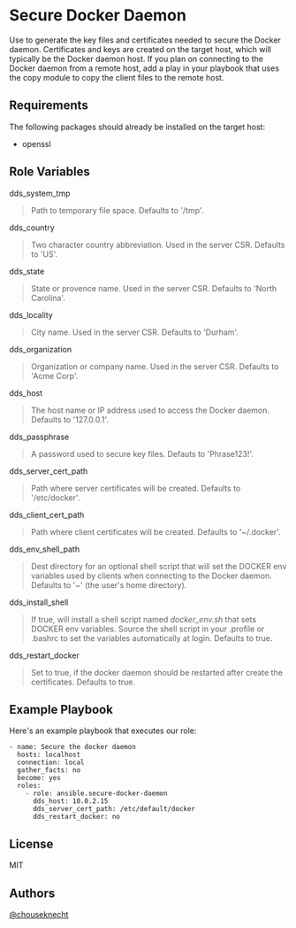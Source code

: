 Secure Docker Daemon
====================

Use to generate the key files and certificates needed to secure the Docker daemon. Certificates
and keys are created on the target host, which will typically be the Docker daemon host.  If you
plan on connecting to the Docker daemon from a remote host, add a play in your playbook that 
uses the copy module to copy the client files to the remote host. 

Requirements
------------

The following packages should already be installed on the target host: 

- openssl 


Role Variables
--------------

dds_system_tmp
> Path to temporary file space. Defaults to '/tmp'.

dds_country
> Two character country abbreviation. Used in the server CSR. Defaults to 'US'. 

dds_state
> State or provence name. Used in the server CSR. Defaults to 'North Carolina'.

dds_locality
> City name. Used in the server CSR. Defaults to 'Durham'. 

dds_organization
> Organization or company name. Used in the server CSR. Defaults to 'Acme Corp'.

dds_host 
> The host name or IP address used to access the Docker daemon. Defaults to '127.0.0.1'.

dds_passphrase
> A password used to secure key files. Defauts to 'Phrase123!'.

dds_server_cert_path
> Path where server certificates will be created. Defaults to '/etc/docker'.

dds_client_cert_path
> Path where client certificates will be created. Defaults to '~/.docker'.

dds_env_shell_path
> Dest directory for an optional shell script that will set the DOCKER env variables used by
> clients when connecting to the Docker daemon. Defaults to '~' (the user's home directory).

dds_install_shell
> If true, will install a shell script named *docker_env.sh* that sets DOCKER env variables. Source the shell script
> in your .profile or .bashrc to set the variables automatically at login. Defaults to true.  

dds_restart_docker
> Set to true, if the docker daemon should be restarted after create the certificates. Defaults to true.

Example Playbook
----------------

Here's an example playbook that executes our role:

    - name: Secure the docker daemon
      hosts: localhost
      connection: local
      gather_facts: no
      become: yes
      roles:
        - role: ansible.secure-docker-daemon
          dds_host: 10.0.2.15
          dds_server_cert_path: /etc/default/docker
          dds_restart_docker: no

License
-------

MIT

Authors
-------

[@chouseknecht](https://github.com/chouseknecht)

